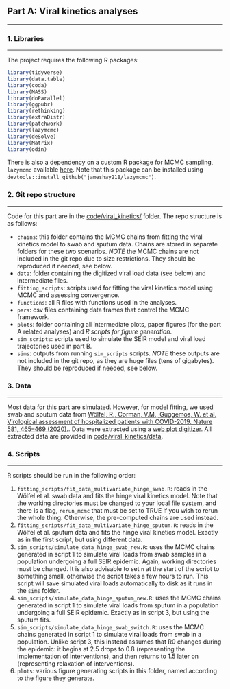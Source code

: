 ## Part A: Viral kinetics analyses
------------

### 1. Libraries
------------
The project requires the following R packages:
```r
library(tidyverse)
library(data.table)
library(coda)
library(MASS)
library(doParallel)
library(ggpubr)
library(rethinking)
library(extraDistr)
library(patchwork)
library(lazymcmc)
library(deSolve)
library(Matrix)
library(odin)
```
  
There is also a dependency on a custom R package for MCMC sampling, `lazymcmc` available [here](https://github.com/jameshay218/lazymcmc). Note that this package can be installed using `devtools::install_github("jameshay218/lazymcmc")`.

### 2. Git repo structure
------------
Code for this part are in the [code/viral_kinetics/](https://github.com/cleary-lab/covid19-group-tests/tree/master/code/viral_kinetics/) folder. The repo structure is as follows:
  - `chains`: this folder contains the MCMC chains from fitting the viral kinetics model to swab and sputum data. Chains are stored in separate folders for these two scenarios. *NOTE* the MCMC chains are not included in the git repo due to size restrictions. They should be reproduced if needed, see below.
  - `data`: folder containing the digitized viral load data (see below) and intermediate files.
  - `fitting_scripts`: scripts used for fitting the viral kinetics model using MCMC and assessing convergence.
  - `functions`: all R files with functions used in the analyses.
  - `pars`: csv files containing data frames that control the MCMC framework.
  - `plots`: folder containing all intermediate plots, paper figures (for the part A related analyses) and *R scripts for figure generation*.
  - `sim_scripts`: scripts used to simulate the SEIR model and viral load trajectories used in part B.
  - `sims`: outputs from running `sim_scripts` scripts. *NOTE* these outputs are not included in the git repo, as they are huge files (tens of gigabytes). They should be reproduced if needed, see below.

### 3. Data
------------
Most data for this part are simulated. However, for model fitting, we used swab and sputum data from [Wölfel, R., Corman, V.M., Guggemos, W. et al. Virological assessment of hospitalized patients with COVID-2019. Nature 581, 465–469 (2020).](https://www.nature.com/articles/s41586-020-2196-x). Data were extracted using a [web plot digitizer](https://automeris.io/WebPlotDigitizer/). All extracted data are provided in [code/viral_kinetics/data](https://github.com/cleary-lab/covid19-group-tests/tree/master/code/viral_kinetics/data).

### 4. Scripts
------------
R scripts should be run in the following order:
  1. `fitting_scripts/fit_data_multivariate_hinge_swab.R`: reads in the Wölfel et al. swab data and fits the hinge viral kinetics model. Note that the working directories must be changed to your local file system, and there is a flag, `rerun_mcmc` that must be set to TRUE if you wish to rerun the whole thing. Otherwise, the pre-computed chains are used instead.
  2. `fitting_scripts/fit_data_multivariate_hinge_sputum.R`: reads in the Wölfel et al. sputum data and fits the hinge viral kinetics model. Exactly as in the first script, but using different data.
  3. `sim_scripts/simulate_data_hinge_swab_new.R`: uses the MCMC chains generated in script 1 to simulate viral loads from swab samples in a population undergoing a full SEIR epidemic. Again, working directories must be changed. It is also advisable to set `n` at the start of the script to something small, otherwise the script takes a few hours to run. This script will save simulated viral loads automatically to disk as it runs in the `sims` folder.
  4. `sim_scripts/simulate_data_hinge_sputum_new.R`: uses the MCMC chains generated in script 1 to simulate viral loads from sputum in a population undergoing a full SEIR epidemic. Exactly as in script 3, but using the sputum fits.
  5. `sim_scripts/simulate_data_hinge_swab_switch.R`: uses the MCMC chains generated in script 1 to simulate viral loads from swab in a population. Unlike script 3, this instead assumes that R0 changes during the epidemic: it begins at 2.5 drops to 0.8 (representing the implementation of interventions), and then returns to 1.5 later on (representing relaxation of interventions).
  6. `plots`: various figure generating scripts in this folder, named according to the figure they generate.


  


